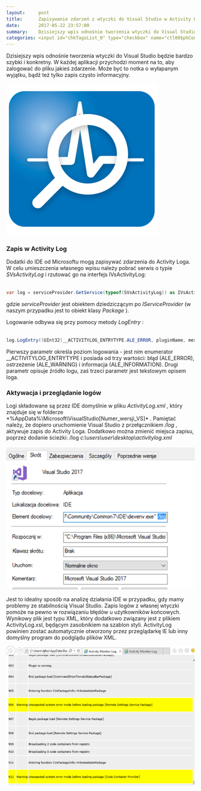 ```yaml
---
layout:     post
title:      Zapisywanie zdarzeń z wtyczki do Visual Studio w Activity Logu
date:       2017-05-22 23:57:00
summary:    Dzisiejszy wpis odnośnie tworzenia wtyczki do Visual Studio będzie bardzo szybki i konkretny. W każdej aplikacji przychodzi moment na to, aby zalogować do pliku jakieś zdarzenie. Może być to notka o wyłapanym wyjątku,  bądź też tylko zapis czysto informacyjny. Zapis w Activity LogDodatki do IDE od M...
categories: <input id="chkTagsList_0" type="checkbox" name="ctl00$phContentRight$chkTagsList$chkTagsList_0" checked="checked" value="1"><label for="chkTagsList_0">windows</label> <input id="chkTagsList_6" type="checkbox" name="ctl00$phContentRight$chkTagsList$chkTagsList_6" checked="checked" value="64"><label for="chkTagsList_6">porady</label> <input id="chkTagsList_7" type="checkbox" name="ctl00$phContentRight$chkTagsList$chkTagsList_7" checked="checked" value="128"><label for="chkTagsList_7">programowanie</label>
---
```




Dzisiejszy wpis odnośnie tworzenia wtyczki do Visual Studio będzie bardzo szybki i konkretny. W każdej aplikacji przychodzi moment na to, aby zalogować do pliku jakieś zdarzenie. Może być to notka o wyłapanym wyjątku,  bądź też tylko zapis czysto informacyjny. 



![desk](https://raw.githubusercontent.com/djfoxer/djfoxer.github.io/master/_img/2017-5-22-_6_/g_-_608x405_-_-_81198x20170522234622_0.png)





### Zapis w Activity Log




Dodatki do IDE od Microsoftu mogą zapisywać zdarzenia do Activity Loga. W celu umieszczenia własnego wpisu należy pobrać serwis o typie  *SVsActivityLog*  i rzutować go na interfejs IVsActivityLog:


```csharp

var log = serviceProvider.GetService(typeof(SVsActivityLog)) as IVsActivityLog;


```
 

gdzie  *serviceProvider*  jest obiektem dziedziczącym po  *IServiceProvider*  (w naszym przypadku jest to obiekt klasy  *Package* ).

Logowanie odbywa się przy pomocy metody  *LogEntry* :


```csharp

log.LogEntry((UInt32)__ACTIVITYLOG_ENTRYTYPE.ALE_ERROR, pluginName, message);

```


Pierwszy parametr określa poziom logowania - jest nim enumerator __ACTIVITYLOG_ENTRYTYPE i posiada od trzy wartości: błąd (ALE_ERROR), ostrzeżenie (ALE_WARNING) i informacja (ALE_INFORMATION). Drugi parametr opisuje źródło logu, zaś trzeci parametr jest tekstowym opisem loga.



### Aktywacja i przeglądanie logów


Logi składowane są przez IDE domyślnie w pliku  *ActivityLog.xml* , który znajduje się w folderze  *%AppData%\Microsoft\VisualStudio\[Numer_wersji_VS]\* . Pamiętać należy, że dopiero uruchomienie Visual Studio z przełącznikiem  */log* , aktywuje zapis do Activity Loga. Dodatkowo można zmienić miejsca zapisu, poprzez dodanie ścieżki: /log  *c:\users\user\desktop\activitylog.xml* 





![desk](https://raw.githubusercontent.com/djfoxer/djfoxer.github.io/master/_img/2017-5-22-_6_/g_-_608x405_-_-_81198x20170522234628_1.PNG)



Jest to idealny sposób na analizę działania IDE w przypadku, gdy mamy problemy ze stabilnością Visual Studio. Zapis logów z własnej wtyczki pomoże na pewno w rozwiązaniu błędów u użytkowników końcowych. Wynikowy plik jest typu XML, który dodatkowo związany jest z plikiem ActivityLog.xsl, będącym zasobnikiem na szablon styli.  ActivityLog powinien zostać automatycznie otworzony przez przeglądarkę IE lub inny domyślny program do podglądu plików XML.



![desk](https://raw.githubusercontent.com/djfoxer/djfoxer.github.io/master/_img/2017-5-22-_6_/g_-_608x405_-_-_81198x20170522234628_0.PNG)



